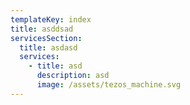 ```yaml
---
templateKey: index
title: asddsad
servicesSection:
  title: asdasd
  services:
    - title: asd
      description: asd
      image: /assets/tezos_machine.svg
---
```

